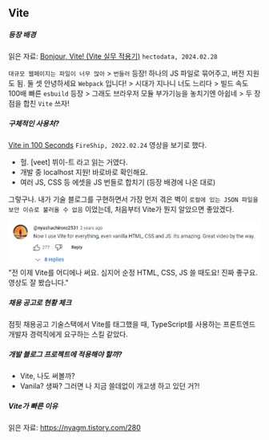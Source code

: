 Vite
---

##### 등장 배경
읽은 자료: [Bonjour, Vite! (Vite 실무 적용기)](https://blog.hectodata.co.kr/bonjour-vite/) `hectodata, 2024.02.28`

`대규모 웹페이지는 파일이 너무 많아` > `번들러` 등장! 하나의 JS 파일로 묶어주고, 버전 지원도 됨. 둘 셋 안녕하세요 `Webpack` 입니다! >  시대가 지나니 너도 느리다 > 빌드 속도 100배 빠른 `esbuild` 등장 > 그래도 브라우저 모듈 부가기능을 놓치기엔 아쉽네 > 두 장점을 합친  `Vite` 쓰자!

##### 구체적인 사용처?
[Vite in 100 Seconds](https://www.youtube.com/watch?v=KCrXgy8qtjM) `FireShip, 2022.02.24` 영상을 보기로 했다. 

- 헐. [veet] 뷔이-트 라고 읽는 거였다.
- 개발 중 localhost 지원! 바로바로 확인해요.
- 여러 JS, CSS 등 에셋을 JS 번들로 합치기 (등장 배경에 나온 대로)

그렇구나. 내가 기술 블로그를 구현하면서 가장 먼저 겪은 벽이 `로컬에 있는 JSON 파일을 보안 이슈로 불러올 수 없음` 이었는데, 처음부터 Vite가 뭔지 알았으면 좋았겠다. 

![vite-in-100-seconds-comment-1](image.png)
"전 이제 Vite를 어디에나 써요. 심지어 순정 HTML, CSS, JS 쓸 때도요! 진짜 좋구요. 영상도 잘 봤습니다."

##### 채용 공고로 현황 체크

점핏 채용공고 기술스택에서 Vite를 태그했을 때, TypeScript를 사용하는 프론트엔드 개발자 경력직에게 요구하는 스킬 같았다.


##### 개발 블로그 프로젝트에 적용해야 할까? 
- Vite, 나도 써볼까?
- Vanila? 생짜? 그러면 나 지금 쓸데없이 개고생 하고 있던 거?!

##### Vite가 빠른 이유
읽은 자료: https://nyagm.tistory.com/280



